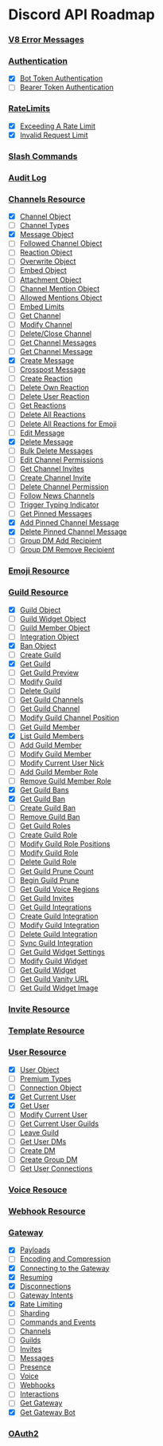 # Discord API Roadmap

### [V8 Error Messages](https://discord.com/developers/docs/reference#error-messages)
### [Authentication](https://discord.com/developers/docs/reference#authentication)
- [x] [Bot Token Authentication](https://discord.com/developers/docs/reference#authentication-example-bot-token-authorization-header)
- [ ] [Bearer Token Authentication](https://discord.com/developers/docs/reference#authentication-example-bearer-token-authorization-header)
### [RateLimits](https://discord.com/developers/docs/topics/rate-limits)
- [x] [Exceeding A Rate Limit](https://discord.com/developers/docs/topics/rate-limits#exceeding-a-rate-limit)
- [x] [Invalid Request Limit](https://discord.com/developers/docs/topics/rate-limits#invalid-request-limit)
### [Slash Commands](https://discord.com/developers/docs/interactions/slash-commands#slash-commands)
### [Audit Log](https://discord.com/developers/docs/resources/audit-log#audit-logs-resource)
### [Channels Resource](https://discord.com/developers/docs/resources/channel#channels-resource)
- [x] [Channel Object](https://discord.com/developers/docs/resources/channel#channel-object)
- [ ] [Channel Types](https://discord.com/developers/docs/resources/channel#channel-object-channel-types)
- [x] [Message Object](https://discord.com/developers/docs/resources/channel#message-object)
- [ ] [Followed Channel Object](https://discord.com/developers/docs/resources/channel#followed-channel-object)
- [ ] [Reaction Object](https://discord.com/developers/docs/resources/channel#reaction-object)
- [ ] [Overwrite Object](https://discord.com/developers/docs/resources/channel#overwrite-object)
- [ ] [Embed Object](https://discord.com/developers/docs/resources/channel#embed-object)
- [ ] [Attachment Object](https://discord.com/developers/docs/resources/channel#attachment-object)
- [ ] [Channel Mention Object](https://discord.com/developers/docs/resources/channel#channel-mention-object)
- [ ] [Allowed Mentions Object](https://discord.com/developers/docs/resources/channel#allowed-mentions-object)
- [ ] [Embed Limits](https://discord.com/developers/docs/resources/channel#embed-limits)
- [ ] [Get Channel](https://discord.com/developers/docs/resources/channel#get-channel)
- [ ] [Modify Channel](https://discord.com/developers/docs/resources/channel#modify-channel)
- [ ] [Delete/Close Channel](https://discord.com/developers/docs/resources/channel#deleteclose-channel)
- [ ] [Get Channel Messages](https://discord.com/developers/docs/resources/channel#get-channel-messages)
- [ ] [Get Channel Message](https://discord.com/developers/docs/resources/channel#get-channel-message)
- [x] [Create Message](https://discord.com/developers/docs/resources/channel#create-message)
- [ ] [Crosspost Message](https://discord.com/developers/docs/resources/channel#crosspost-message)
- [ ] [Create Reaction](https://discord.com/developers/docs/resources/channel#create-reaction)
- [ ] [Delete Own Reaction](https://discord.com/developers/docs/resources/channel#delete-own-reaction)
- [ ] [Delete User Reaction](https://discord.com/developers/docs/resources/channel#delete-user-reaction)
- [ ] [Get Reactions](https://discord.com/developers/docs/resources/channel#get-reactions)
- [ ] [Delete All Reactions](https://discord.com/developers/docs/resources/channel#delete-all-reactions)
- [ ] [Delete All Reactions for Emoji](https://discord.com/developers/docs/resources/channel#delete-all-reactions-for-emoji)
- [ ] [Edit Message](https://discord.com/developers/docs/resources/channel#edit-message)
- [X] [Delete Message](https://discord.com/developers/docs/resources/channel#delete-message)
- [ ] [Bulk Delete Messages](https://discord.com/developers/docs/resources/channel#bulk-delete-messages)
- [ ] [Edit Channel Permissions](https://discord.com/developers/docs/resources/channel#edit-channel-permissions)
- [ ] [Get Channel Invites](https://discord.com/developers/docs/resources/channel#get-channel-invites)
- [ ] [Create Channel Invite](https://discord.com/developers/docs/resources/channel#create-channel-invite)
- [ ] [Delete Channel Permission](https://discord.com/developers/docs/resources/channel#delete-channel-permission)
- [ ] [Follow News Channels](https://discord.com/developers/docs/resources/channel#follow-news-channel)
- [ ] [Trigger Typing Indicator](https://discord.com/developers/docs/resources/channel#trigger-typing-indicator)
- [ ] [Get Pinned Messages](https://discord.com/developers/docs/resources/channel#get-pinned-messages)
- [x] [Add Pinned Channel Message](https://discord.com/developers/docs/resources/channel#add-pinned-channel-message)
- [x] [Delete Pinned Channel Message](https://discord.com/developers/docs/resources/channel#delete-pinned-channel-message)
- [ ] [Group DM Add Recipient](https://discord.com/developers/docs/resources/channel#group-dm-add-recipient)
- [ ] [Group DM Remove Recipient](https://discord.com/developers/docs/resources/channel#group-dm-remove-recipient)
### [Emoji Resource](https://discord.com/developers/docs/resources/emoji#emoji-resource)
### [Guild Resource](https://discord.com/developers/docs/resources/guild#guild-resource)
- [x] [Guild Object](https://discord.com/developers/docs/resources/guild#guild-object)
- [ ] [Guild Widget Object](https://discord.com/developers/docs/resources/guild#guild-widget-object)
- [ ] [Guild Member Object](https://discord.com/developers/docs/resources/guild#guild-member-object)
- [ ] [Integration Object](https://discord.com/developers/docs/resources/guild#integration-object)
- [X] [Ban Object](https://discord.com/developers/docs/resources/guild#ban-object)
- [ ] [Create Guild](https://discord.com/developers/docs/resources/guild#create-guild)
- [x] [Get Guild](https://discord.com/developers/docs/resources/guild#get-guild)
- [ ] [Get Guild Preview](https://discord.com/developers/docs/resources/guild#get-guild-preview)
- [ ] [Modify Guild](https://discord.com/developers/docs/resources/guild#modify-guild)
- [ ] [Delete Guild](https://discord.com/developers/docs/resources/guild#delete-guild)
- [ ] [Get Guild Channels](https://discord.com/developers/docs/resources/guild#get-guild-channels)
- [ ] [Get Guild Channel](https://discord.com/developers/docs/resources/guild#create-guild-channel)
- [ ] [Modify Guild Channel Position](https://discord.com/developers/docs/resources/guild#modify-guild-channel-positions)
- [ ] [Get Guild Member](https://discord.com/developers/docs/resources/guild#get-guild-member)
- [x] [List Guild Members](https://discord.com/developers/docs/resources/guild#list-guild-members)
- [ ] [Add Guild Member](https://discord.com/developers/docs/resources/guild#add-guild-member)
- [ ] [Modify Guild Member](https://discord.com/developers/docs/resources/guild#modify-guild-member)
- [ ] [Modify Current User Nick](https://discord.com/developers/docs/resources/guild#modify-current-user-nick)
- [ ] [Add Guild Member Role](https://discord.com/developers/docs/resources/guild#add-guild-member-role)
- [ ] [Remove Guild Member Role](https://discord.com/developers/docs/resources/guild#remove-guild-member-role)
- [X] [Get Guild Bans](https://discord.com/developers/docs/resources/guild#get-guild-bans)
- [X] [Get Guild Ban](https://discord.com/developers/docs/resources/guild#get-guild-ban)
- [ ] [Create Guild Ban](https://discord.com/developers/docs/resources/guild#create-guild-ban)
- [ ] [Remove Guild Ban](https://discord.com/developers/docs/resources/guild#remove-guild-ban)
- [ ] [Get Guild Roles](https://discord.com/developers/docs/resources/guild#get-guild-roles)
- [ ] [Create Guild Role](https://discord.com/developers/docs/resources/guild#create-guild-role)
- [ ] [Modify Guild Role Positions](https://discord.com/developers/docs/resources/guild#modify-guild-role-positions)
- [ ] [Modify Guild Role](https://discord.com/developers/docs/resources/guild#modify-guild-role)
- [ ] [Delete Guild Role](https://discord.com/developers/docs/resources/guild#delete-guild-role)
- [ ] [Get Guild Prune Count](https://discord.com/developers/docs/resources/guild#get-guild-prune-count)
- [ ] [Begin Guild Prune](https://discord.com/developers/docs/resources/guild#begin-guild-prune)
- [ ] [Get Guild Voice Regions](https://discord.com/developers/docs/resources/guild#get-guild-voice-regions)
- [ ] [Get Guild Invites](https://discord.com/developers/docs/resources/guild#get-guild-invites)
- [ ] [Get Guild Integrations](https://discord.com/developers/docs/resources/guild#get-guild-integrations)
- [ ] [Create Guild Integration](https://discord.com/developers/docs/resources/guild#create-guild-integration)
- [ ] [Modify Guild Integration](https://discord.com/developers/docs/resources/guild#modify-guild-integration)
- [ ] [Delete Guild Integration](https://discord.com/developers/docs/resources/guild#delete-guild-integration)
- [ ] [Sync Guild Integration](https://discord.com/developers/docs/resources/guild#sync-guild-integration)
- [ ] [Get Guild Widget Settings](https://discord.com/developers/docs/resources/guild#get-guild-widget-settings)
- [ ] [Modify Guild Widget](https://discord.com/developers/docs/resources/guild#modify-guild-widget)
- [ ] [Get Guild Widget](https://discord.com/developers/docs/resources/guild#get-guild-widget)
- [ ] [Get Guild Vanity URL](https://discord.com/developers/docs/resources/guild#get-guild-vanity-url)
- [ ] [Get Guild Widget Image](https://discord.com/developers/docs/resources/guild#get-guild-widget-image)
### [Invite Resource](https://discord.com/developers/docs/resources/invite#invite-resource)
### [Template Resource](https://discord.com/developers/docs/resources/template#template-resource)
### [User Resource](https://discord.com/developers/docs/resources/user#users-resource)
- [x] [User Object](https://discord.com/developers/docs/resources/user#user-object)
- [ ] [Premium Types](https://discord.com/developers/docs/resources/user#user-object-premium-types)
- [ ] [Connection Object](https://discord.com/developers/docs/resources/user#connection-object)
- [x] [Get Current User](https://discord.com/developers/docs/resources/user#get-current-user)
- [x] [Get User](https://discord.com/developers/docs/resources/user#get-user)
- [ ] [Modify Current User](https://discord.com/developers/docs/resources/user#modify-current-user)
- [ ] [Get Current User Guilds](https://discord.com/developers/docs/resources/user#get-current-user-guilds)
- [ ] [Leave Guild](https://discord.com/developers/docs/resources/user#leave-guild)
- [ ] [Get User DMs](https://discord.com/developers/docs/resources/user#get-user-dms)
- [ ] [Create DM](https://discord.com/developers/docs/resources/user#create-dm)
- [ ] [Create Group DM](https://discord.com/developers/docs/resources/user#create-group-dm)
- [ ] [Get User Connections](https://discord.com/developers/docs/resources/user#get-user-connections)
### [Voice Resouce](https://discord.com/developers/docs/resources/voice#voice-resource)
### [Webhook Resource](https://discord.com/developers/docs/resources/webhook#webhook-resource)
### [Gateway](https://discord.com/developers/docs/topics/gateway)
- [x] [Payloads](https://discord.com/developers/docs/topics/gateway#payloads)
- [ ] [Encoding and Compression](https://discord.com/developers/docs/topics/gateway#encoding-and-compression)
- [x] [Connecting to the Gateway](https://discord.com/developers/docs/topics/gateway#connecting-to-the-gateway)
- [x] [Resuming](https://discord.com/developers/docs/topics/gateway#resuming)
- [x] [Disconnections](https://discord.com/developers/docs/topics/gateway#disconnections)
- [ ] [Gateway Intents](https://discord.com/developers/docs/topics/gateway#gateway-intents)
- [x] [Rate Limiting](https://discord.com/developers/docs/topics/gateway#rate-limiting)
- [ ] [Sharding](https://discord.com/developers/docs/topics/gateway#sharding)
- [ ] [Commands and Events](https://discord.com/developers/docs/topics/gateway#commands-and-events)
- [ ] [Channels](https://discord.com/developers/docs/topics/gateway#channels)
- [ ] [Guilds](https://discord.com/developers/docs/topics/gateway#guilds)
- [ ] [Invites](https://discord.com/developers/docs/topics/gateway#invites)
- [ ] [Messages](https://discord.com/developers/docs/topics/gateway#messages)
- [ ] [Presence](https://discord.com/developers/docs/topics/gateway#presence)
- [ ] [Voice](https://discord.com/developers/docs/topics/gateway#voice)
- [ ] [Webhooks](https://discord.com/developers/docs/topics/gateway#webhooks)
- [ ] [Interactions](https://discord.com/developers/docs/topics/gateway#interactions)
- [ ] [Get Gateway](https://discord.com/developers/docs/topics/gateway#get-gateway)
- [x] [Get Gateway Bot](https://discord.com/developers/docs/topics/gateway#get-gateway-bot)
### [OAuth2](https://discord.com/developers/docs/topics/oauth2)
